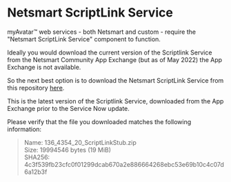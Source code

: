 # Netsmart ScriptLink Service

myAvatar™ web services - both Netsmart and custom - require the "Netsmart ScriptLink Service" component to function.

Ideally you would download the current version of the Scriptlink Service from the Netsmart Community App Exchange (but as of May 2022) the App Exchange is not available.

So the next best option is to download the Netsmart ScriptLink Service from this repository [here](136_4354_20_ScriptLinkStub.zip).

This is the latest version of the Scriptlink Service, downloaded from the App Exchange prior to the Service Now update.

Please verify that the file you downloaded matches the following information:

>Name: 136_4354_20_ScriptLinkStub.zip<br>
>Size: 19994546 bytes (19 MiB)<br>
>SHA256: 4c3f539fb23cfc0f01299dcab670a2e886664268ebc53e69b10c4c07d6a12b3f<br>